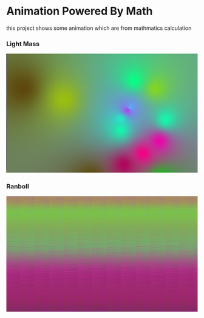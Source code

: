 <!--
 * @Author: BHM-Bob G 2262029386@qq.com
 * @Date: 2022-07-12 08:15:11
 * @LastEditors: BHM-Bob G
 * @LastEditTime: 2022-07-12 08:26:47
 * @Description: 
-->
# Animation Powered By Math

this project shows some animation which are from mathmatics calculation

### Light Mass
![image](img/LightMass.jpg)

### Ranboll
![image](img/Ranboll.jpg)